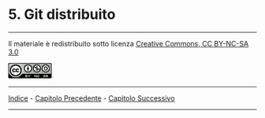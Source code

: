 # 5. Git distribuito

---

Il materiale è redistribuito sotto licenza [Creative Commons, CC BY-NC-SA 3.0][licenza]

![Licenza CC BY-NC-SA 3.0](license.png "Licenza CC BY-NC-SA 3.0")

[licenza]: https://creativecommons.org/licenses/by-nc-sa/3.0/

---

[Indice][index] - [Capitolo Precedente][prev] - [Capitolo Successivo][next]

[index]: https://github.com/FraClem/GitTutorial/blob/master/README.md 
[prev]: https://github.com/FraClem/GitTutorial/blob/master/4.%20Git%20sul%20server.md
[next]: https://github.com/FraClem/GitTutorial/blob/master/6.%20GitHub.md

---
